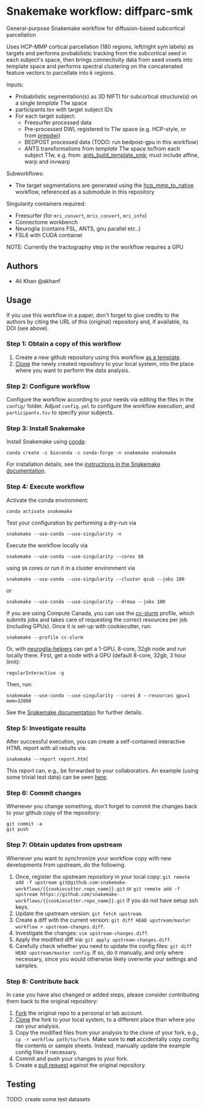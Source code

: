 # Snakemake workflow: diffparc-smk
General-purpose Snakemake workflow for diffusion-based subcortical parcellation

Uses HCP-MMP cortical parcellation (180 regions, left/right sym labels) as targets and performs probabilistic tracking from the subcortical seed in each subject's space, then brings connectivity data from seed voxels into template space and performs spectral clustering on the concatenated feature vectors to parcellate into k regions.

Inputs:
- Probabilistic segmentation(s) as 3D NIFTI for subcortical structure(s) on a single *template* T1w space
- participants.tsv with target subject IDs
- For each target subject:
  - Freesurfer processed data
  - Pre-processed DWI, registered to T1w space (e.g. HCP-style, or from [prepdwi](https://github.com/khanlab/prepdwi))
  - BEDPOST processed data (TODO: run bedpost-gpu in this workflow)
  - ANTS transformations from *template* T1w space to/from each subject T1w, e.g. from: [ants_build_template_smk](https://github.com/akhanf/ants_build_template_smk); must include affine, warp and invwarp

Subworkflows:
 - The target segmentations are generated using the [hcp_mmp_to_native](https://github.com/khanlab-snakemake/hcp_mmp_to_native) workflow, referenced as a submodule in this repository

Singularity containers required:
 - Freesurfer (for `mri_convert`, `mris_convert`, `mri_info`)
 - Connectome workbench
 - Neuroglia (contains FSL, ANTS, gnu parallel etc..)
 - FSL6 with CUDA container 

NOTE: Currently the tractography step in the workflow requires a GPU 
 

## Authors

* Ali Khan @akhanf 

## Usage

If you use this workflow in a paper, don't forget to give credits to the authors by citing the URL of this (original) repository and, if available, its DOI (see above).

### Step 1: Obtain a copy of this workflow

1. Create a new github repository using this workflow [as a template](https://help.github.com/en/articles/creating-a-repository-from-a-template).
2. [Clone](https://help.github.com/en/articles/cloning-a-repository) the newly created repository to your local system, into the place where you want to perform the data analysis.

### Step 2: Configure workflow

Configure the workflow according to your needs via editing the files in the `config/` folder. Adjust `config.yml` to configure the workflow execution, and `participants.tsv` to specify your subjects.

### Step 3: Install Snakemake

Install Snakemake using [conda](https://conda.io/projects/conda/en/latest/user-guide/install/index.html):

    conda create -c bioconda -c conda-forge -n snakemake snakemake

For installation details, see the [instructions in the Snakemake documentation](https://snakemake.readthedocs.io/en/stable/getting_started/installation.html).

### Step 4: Execute workflow

Activate the conda environment:

    conda activate snakemake

Test your configuration by performing a dry-run via

    snakemake --use-conda --use-singularity -n

Execute the workflow locally via

    snakemake --use-conda --use-singularity --cores $N

using `$N` cores or run it in a cluster environment via

    snakemake --use-conda --use-singularity --cluster qsub --jobs 100

or

    snakemake --use-conda --use-singularity --drmaa --jobs 100


If you are using Compute Canada, you can use the [cc-slurm](https://github.com/khanlab/cc-slurm) profile, which submits jobs and takes care of requesting the correct resources per job (including GPUs). Once it is set-up with cookiecutter, run:

    snakemake --profile cc-slurm

Or, with [neuroglia-helpers](https://github.com/khanlab/neuroglia-helpers) can get a 1-GPU, 8-core, 32gb node and run locally there. First, get a node with a GPU (default 8-core, 32gb, 3 hour limit):

    regularInteractive -g
    
Then, run:

    snakemake --use-conda --use-singularity --cores 8 --resources gpu=1 mem=32000


See the [Snakemake documentation](https://snakemake.readthedocs.io/en/stable/executable.html) for further details.

### Step 5: Investigate results

After successful execution, you can create a self-contained interactive HTML report with all results via:

    snakemake --report report.html

This report can, e.g., be forwarded to your collaborators.
An example (using some trivial test data) can be seen [here](https://cdn.rawgit.com/snakemake-workflows/rna-seq-kallisto-sleuth/master/.test/report.html).

### Step 6: Commit changes

Whenever you change something, don't forget to commit the changes back to your github copy of the repository:

    git commit -a
    git push

### Step 7: Obtain updates from upstream

Whenever you want to synchronize your workflow copy with new developments from upstream, do the following.

1. Once, register the upstream repository in your local copy: `git remote add -f upstream git@github.com:snakemake-workflows/{{cookiecutter.repo_name}}.git` or `git remote add -f upstream https://github.com/snakemake-workflows/{{cookiecutter.repo_name}}.git` if you do not have setup ssh keys.
2. Update the upstream version: `git fetch upstream`.
3. Create a diff with the current version: `git diff HEAD upstream/master workflow > upstream-changes.diff`.
4. Investigate the changes: `vim upstream-changes.diff`.
5. Apply the modified diff via: `git apply upstream-changes.diff`.
6. Carefully check whether you need to update the config files: `git diff HEAD upstream/master config`. If so, do it manually, and only where necessary, since you would otherwise likely overwrite your settings and samples.


### Step 8: Contribute back

In case you have also changed or added steps, please consider contributing them back to the original repository:

1. [Fork](https://help.github.com/en/articles/fork-a-repo) the original repo to a personal or lab account.
2. [Clone](https://help.github.com/en/articles/cloning-a-repository) the fork to your local system, to a different place than where you ran your analysis.
3. Copy the modified files from your analysis to the clone of your fork, e.g., `cp -r workflow path/to/fork`. Make sure to **not** accidentally copy config file contents or sample sheets. Instead, manually update the example config files if necessary.
4. Commit and push your changes to your fork.
5. Create a [pull request](https://help.github.com/en/articles/creating-a-pull-request) against the original repository.

## Testing

TODO: create some test datasets 


